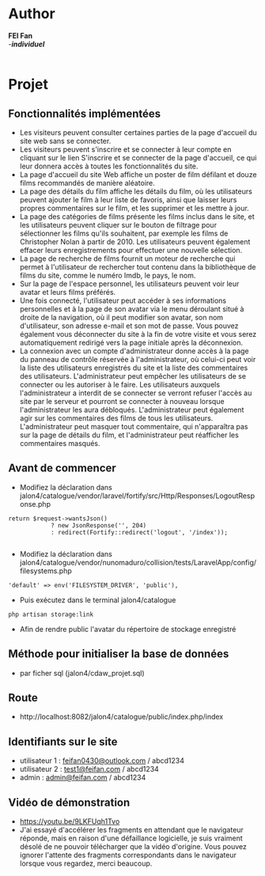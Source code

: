 # Author<br>
**FEI Fan**<br>
-***individuel***<br>
<br>

# Projet<br>
## Fonctionnalités implémentées
* Les visiteurs peuvent consulter certaines parties de la page d'accueil du site web sans se connecter.<br>
* Les visiteurs peuvent s'inscrire et se connecter à leur compte en cliquant sur le lien S'inscrire et se connecter de la page d'accueil, ce qui leur donnera accès à toutes les fonctionnalités du site.<br>
* La page d'accueil du site Web affiche un poster de film défilant et douze films recommandés de manière aléatoire.<br>
* La page des détails du film affiche les détails du film, où les utilisateurs peuvent ajouter le film à leur liste de favoris, ainsi que laisser leurs propres commentaires sur le film, et les supprimer et les mettre à jour.<br>
* La page des catégories de films présente les films inclus dans le site, et les utilisateurs peuvent cliquer sur le bouton de filtrage pour sélectionner les films qu'ils souhaitent, par exemple les films de Christopher Nolan à partir de 2010. Les utilisateurs peuvent également effacer leurs enregistrements pour effectuer une nouvelle sélection.<br>
* La page de recherche de films fournit un moteur de recherche qui permet à l'utilisateur de rechercher tout contenu dans la bibliothèque de films du site, comme le numéro Imdb, le pays, le nom.<br>
* Sur la page de l'espace personnel, les utilisateurs peuvent voir leur avatar et leurs films préférés. <br>
* Une fois connecté, l'utilisateur peut accéder à ses informations personnelles et à la page de son avatar via le menu déroulant situé à droite de la navigation, où il peut modifier son avatar, son nom d'utilisateur, son adresse e-mail et son mot de passe. Vous pouvez également vous déconnecter du site à la fin de votre visite et vous serez automatiquement redirigé vers la page initiale après la déconnexion.<br>
* La connexion avec un compte d'administrateur donne accès à la page du panneau de contrôle réservée à l'administrateur, où celui-ci peut voir la liste des utilisateurs enregistrés du site et la liste des commentaires des utilisateurs. L'administrateur peut empêcher les utilisateurs de se connecter ou les autoriser à le faire. Les utilisateurs auxquels l'administrateur a interdit de se connecter se verront refuser l'accès au site par le serveur et pourront se connecter à nouveau lorsque l'administrateur les aura débloqués. L'administrateur peut également agir sur les commentaires des films de tous les utilisateurs. L'administrateur peut masquer tout commentaire, qui n'apparaîtra pas sur la page de détails du film, et l'administrateur peut réafficher les commentaires masqués.<br>
## Avant de commencer<br>
* Modifiez la déclaration dans jalon4/catalogue/vendor/laravel/fortify/src/Http/Responses/LogoutResponse.php<br>
```
return $request->wantsJson()
            ? new JsonResponse('', 204)
            : redirect(Fortify::redirect('logout', '/index'));


```
* Modifiez la déclaration dans jalon4/catalogue/vendor/nunomaduro/collision/tests/LaravelApp/config/filesystems.php<br>
```
'default' => env('FILESYSTEM_DRIVER', 'public'),
```
* Puis exécutez dans le terminal jalon4/catalogue<br>
```
php artisan storage:link
```
* Afin de rendre public l'avatar du répertoire de stockage enregistré<br>
## Méthode pour initialiser la base de données<br>
* par ficher sql (jalon4/cdaw_projet.sql)<br>
## Route<br>
* http://localhost:8082/jalon4/catalogue/public/index.php/index<br>
## Identifiants sur le site<br>
* utilisateur 1 : feifan0430@outlook.com
 / abcd1234<br>
* utilisateur 2 : test1@feifan.com / abcd1234<br>
* admin : admin@feifan.com / abcd1234<br>
## Vidéo de démonstration<br>
* https://youtu.be/9LKFUqh1Tvo<br>
* J'ai essayé d'accélérer les fragments en attendant que le navigateur réponde, mais en raison d'une défaillance logicielle, je suis vraiment désolé de ne pouvoir télécharger que la vidéo d'origine. Vous pouvez ignorer l'attente des fragments correspondants dans le navigateur lorsque vous regardez, merci beaucoup.<br>